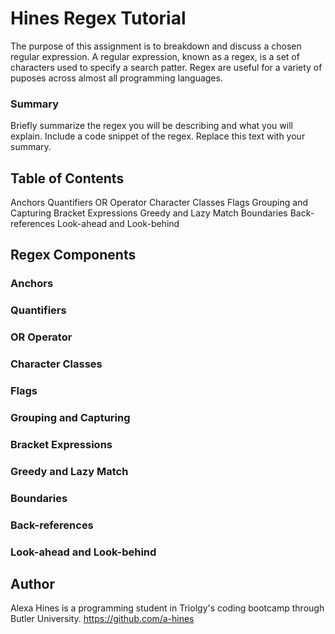 # Hines Regex Tutorial
The purpose of this assignment is to breakdown and discuss a chosen regular expression. A regular expression, known as a regex, is a set of characters used to specify a search patter. Regex are useful for a variety of puposes across almost all programming languages. 

### Summary
Briefly summarize the regex you will be describing and what you will explain. Include a code snippet of the regex. Replace this text with your summary.

## Table of Contents
Anchors
Quantifiers
OR Operator
Character Classes
Flags
Grouping and Capturing
Bracket Expressions
Greedy and Lazy Match
Boundaries
Back-references
Look-ahead and Look-behind

## Regex Components
### Anchors

### Quantifiers

### OR Operator

### Character Classes

### Flags

### Grouping and Capturing

### Bracket Expressions

### Greedy and Lazy Match

### Boundaries

### Back-references

### Look-ahead and Look-behind

## Author
Alexa Hines is a programming student in Triolgy's coding bootcamp through Butler University.
https://github.com/a-hines 